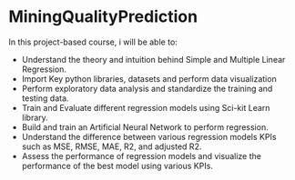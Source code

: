 # MiningQualityPrediction

In this  project-based course, i will be able to:
- Understand the theory and intuition behind Simple and Multiple Linear Regression.
- Import Key python libraries, datasets and perform data visualization
- Perform exploratory data analysis and standardize the training and testing data.
- Train and Evaluate different regression models using Sci-kit Learn library.
- Build and train an Artificial Neural Network to perform regression.
- Understand the difference between various regression models KPIs such as MSE, RMSE, MAE, R2, and adjusted R2.
- Assess the performance of regression models and visualize the performance of the best model using various KPIs.
